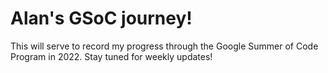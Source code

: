 # Alan's GSoC journey!
This will serve to record my progress through the Google Summer of Code Program in 2022. Stay tuned for weekly updates!

